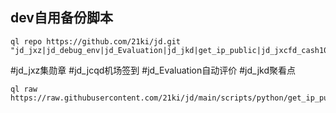 ## dev自用备份脚本
```
ql repo https://github.com/21ki/jd.git "jd_jxz|jd_debug_env|jd_Evaluation|jd_jkd|get_ip_public|jd_jxcfd_cash100|jd_sync_ck|account.json"
```
#jd_jxz集勋章
#jd_jcqd机场签到
#jd_Evaluation自动评价
#jd_jkd聚看点
```shell
ql raw https://raw.githubusercontent.com/21ki/jd/main/scripts/python/get_ip_public.py
```
